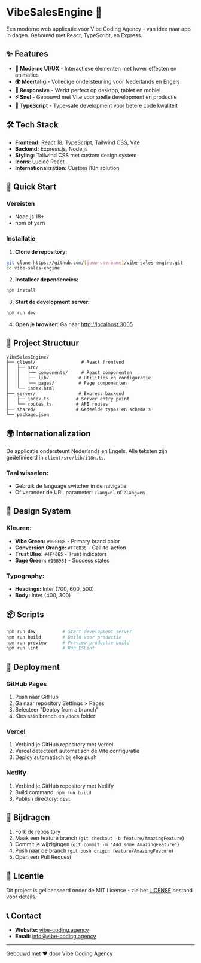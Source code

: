 # VibeSalesEngine 🚀

Een moderne web applicatie voor Vibe Coding Agency - van idee naar app in dagen. Gebouwd met React, TypeScript, en Express.

## ✨ Features

- **🎨 Moderne UI/UX** - Interactieve elementen met hover effecten en animaties
- **🌍 Meertalig** - Volledige ondersteuning voor Nederlands en Engels
- **📱 Responsive** - Werkt perfect op desktop, tablet en mobiel
- **⚡ Snel** - Gebouwd met Vite voor snelle development en productie
- **🔧 TypeScript** - Type-safe development voor betere code kwaliteit

## 🛠️ Tech Stack

- **Frontend:** React 18, TypeScript, Tailwind CSS, Vite
- **Backend:** Express.js, Node.js
- **Styling:** Tailwind CSS met custom design system
- **Icons:** Lucide React
- **Internationalization:** Custom i18n solution

## 🚀 Quick Start

### Vereisten
- Node.js 18+ 
- npm of yarn

### Installatie

1. **Clone de repository:**
```bash
git clone https://github.com/[jouw-username]/vibe-sales-engine.git
cd vibe-sales-engine
```

2. **Installeer dependencies:**
```bash
npm install
```

3. **Start de development server:**
```bash
npm run dev
```

4. **Open je browser:**
Ga naar [http://localhost:3005](http://localhost:3005)

## 📁 Project Structuur

```
VibeSalesEngine/
├── client/                 # React frontend
│   ├── src/
│   │   ├── components/     # React componenten
│   │   ├── lib/           # Utilities en configuratie
│   │   └── pages/         # Page componenten
│   └── index.html
├── server/                # Express backend
│   ├── index.ts          # Server entry point
│   └── routes.ts         # API routes
├── shared/               # Gedeelde types en schema's
└── package.json
```

## 🌍 Internationalization

De applicatie ondersteunt Nederlands en Engels. Alle teksten zijn gedefinieerd in `client/src/lib/i18n.ts`.

### Taal wisselen:
- Gebruik de language switcher in de navigatie
- Of verander de URL parameter: `?lang=nl` of `?lang=en`

## 🎨 Design System

### Kleuren:
- **Vibe Green:** `#00FF88` - Primary brand color
- **Conversion Orange:** `#FF6B35` - Call-to-action
- **Trust Blue:** `#4F46E5` - Trust indicators
- **Sage Green:** `#10B981` - Success states

### Typography:
- **Headings:** Inter (700, 600, 500)
- **Body:** Inter (400, 300)

## 📦 Scripts

```bash
npm run dev          # Start development server
npm run build        # Build voor productie
npm run preview      # Preview productie build
npm run lint         # Run ESLint
```

## 🚀 Deployment

### GitHub Pages
1. Push naar GitHub
2. Ga naar repository Settings > Pages
3. Selecteer "Deploy from a branch"
4. Kies `main` branch en `/docs` folder

### Vercel
1. Verbind je GitHub repository met Vercel
2. Vercel detecteert automatisch de Vite configuratie
3. Deploy automatisch bij elke push

### Netlify
1. Verbind je GitHub repository met Netlify
2. Build command: `npm run build`
3. Publish directory: `dist`

## 🤝 Bijdragen

1. Fork de repository
2. Maak een feature branch (`git checkout -b feature/AmazingFeature`)
3. Commit je wijzigingen (`git commit -m 'Add some AmazingFeature'`)
4. Push naar de branch (`git push origin feature/AmazingFeature`)
5. Open een Pull Request

## 📄 Licentie

Dit project is gelicenseerd onder de MIT License - zie het [LICENSE](LICENSE) bestand voor details.

## 📞 Contact

- **Website:** [vibe-coding.agency](https://vibe-coding.agency)
- **Email:** info@vibe-coding.agency

---

Gebouwd met ❤️ door Vibe Coding Agency 